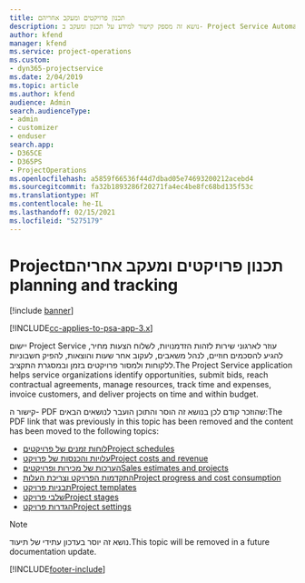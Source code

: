 ```yaml
---
title: ‏‫תכנון פרויקטים ומעקב אחריהם
description: נושא זה מספק קישור למידע על תכנון ומעקב ב- Project Service Automation.
author: kfend
manager: kfend
ms.service: project-operations
ms.custom:
- dyn365-projectservice
ms.date: 2/04/2019
ms.topic: article
ms.author: kfend
audience: Admin
search.audienceType:
- admin
- customizer
- enduser
search.app:
- D365CE
- D365PS
- ProjectOperations
ms.openlocfilehash: a5859f66536f44d7dbad05e74693200212acebd4
ms.sourcegitcommit: fa32b1893286f20271fa4ec4be8fc68bd135f53c
ms.translationtype: HT
ms.contentlocale: he-IL
ms.lasthandoff: 02/15/2021
ms.locfileid: "5275179"
---
```

# <a name="project-planning-and-tracking"></a><span data-ttu-id="df0cb-103">‏‫תכנון פרויקטים ומעקב אחריהם</span><span class="sxs-lookup"><span data-stu-id="df0cb-103">Project planning and tracking</span></span>

[!include [banner](../../includes/psa-now-project-operations.md)]

[!INCLUDE[cc-applies-to-psa-app-3.x](../../includes/cc-applies-to-psa-app-3x.md)]

<span data-ttu-id="df0cb-104">יישום Project Service עוזר לארגוני שירות לזהות הזדמנויות, לשלוח הצעות מחיר, להגיע להסכמים חוזיים, לנהל משאבים, לעקוב אחר שעות והוצאות, להפיק חשבוניות ללקוחות ולמסור פרויקטים בזמן ובמסגרת התקציב.</span><span class="sxs-lookup"><span data-stu-id="df0cb-104">The Project Service application helps service organizations identify opportunities, submit bids, reach contractual agreements, manage resources, track time and expenses, invoice customers, and deliver projects on time and within budget.</span></span> 

<span data-ttu-id="df0cb-105">קישור ה- PDF שהוזכר קודם לכן בנושא זה הוסר והתוכן הועבר לנושאים הבאים:</span><span class="sxs-lookup"><span data-stu-id="df0cb-105">The PDF link that was previously in this topic has been removed and the content has been moved to the following topics:</span></span>

- [<span data-ttu-id="df0cb-106">לוחות זמנים של פרויקטים</span><span class="sxs-lookup"><span data-stu-id="df0cb-106">Project schedules</span></span>](../project-creating.md)
- [<span data-ttu-id="df0cb-107">עלויות והכנסות של פרויקט</span><span class="sxs-lookup"><span data-stu-id="df0cb-107">Project costs and revenue</span></span>](../project-estimating.md)
- [<span data-ttu-id="df0cb-108">הערכות של מכירות ופרויקטים</span><span class="sxs-lookup"><span data-stu-id="df0cb-108">Sales estimates and projects</span></span>](../project-leveraging.md)
- [<span data-ttu-id="df0cb-109">התקדמות הפרויקט וצריכת העלות</span><span class="sxs-lookup"><span data-stu-id="df0cb-109">Project progress and cost consumption</span></span>](../project-tracking.md)
- [<span data-ttu-id="df0cb-110">תבניות פרויקט</span><span class="sxs-lookup"><span data-stu-id="df0cb-110">Project templates</span></span>](../project-templates.md)
- [<span data-ttu-id="df0cb-111">שלבי פרויקט</span><span class="sxs-lookup"><span data-stu-id="df0cb-111">Project stages</span></span>](../project-stages.md)
- [<span data-ttu-id="df0cb-112">הגדרות פרויקט</span><span class="sxs-lookup"><span data-stu-id="df0cb-112">Project settings</span></span>](../project-settings.md)

> [!NOTE]
> <span data-ttu-id="df0cb-113">נושא זה יוסר בעדכון עתידי של תיעוד.</span><span class="sxs-lookup"><span data-stu-id="df0cb-113">This topic will be removed in a future documentation update.</span></span> 


[!INCLUDE[footer-include](../../includes/footer-banner.md)]